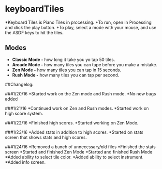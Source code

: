# keyboardTiles

*Keyboard Tiles is Piano Tiles in processing.
*To run, open in Processing and click the play button.
*To play, select a mode with your mouse, and use the ASDF keys to hit the tiles.

## Modes
* **Classic Mode -** how long it take you yo tap 50 tiles.
* **Arcade Mode -** how many tiles you can tape before you make a mistake.
* **Zen Mode -** how many tiles you can tap in 15 seconds.
* **Rush Mode -** how many tiles you can tap per second. 

##Changelog:

###1/20/16 
  *Started work on the Zen mode and Rush mode.
  *No new bugs added

###1/21/16 
  *Continued work on Zen and Rush modes.
  *Started work on high score system. 

###1/22/16 
  *Finished high scores. 
  *Started working on Zen Mode.

###1/23/16
  *Added stats in addition to high scores.
  *Started on stats screen that shows stats and high scores.

###1/24/16
 *Removed a bunch of unnecessary/old files
 *Finished the stats screen
 *Started and finished Zen Mode
 *Started and finished Rush Mode
 *Added ability to select tile color.
 *Added ability to select instrument.
 *Added info screen.